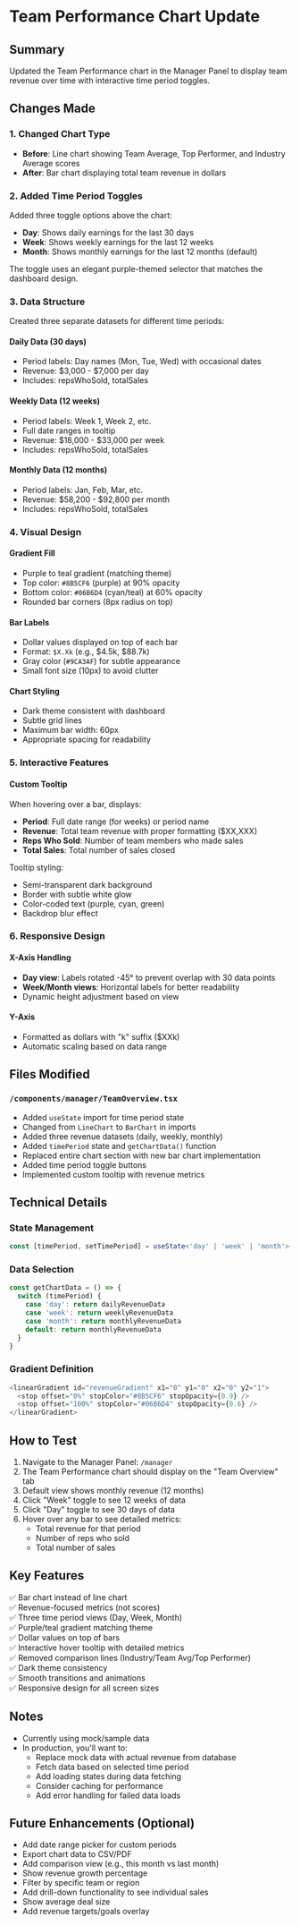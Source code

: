 # Team Performance Chart Update

## Summary
Updated the Team Performance chart in the Manager Panel to display team revenue over time with interactive time period toggles.

## Changes Made

### 1. Changed Chart Type
- **Before**: Line chart showing Team Average, Top Performer, and Industry Average scores
- **After**: Bar chart displaying total team revenue in dollars

### 2. Added Time Period Toggles
Added three toggle options above the chart:
- **Day**: Shows daily earnings for the last 30 days
- **Week**: Shows weekly earnings for the last 12 weeks  
- **Month**: Shows monthly earnings for the last 12 months (default)

The toggle uses an elegant purple-themed selector that matches the dashboard design.

### 3. Data Structure
Created three separate datasets for different time periods:

#### Daily Data (30 days)
- Period labels: Day names (Mon, Tue, Wed) with occasional dates
- Revenue: $3,000 - $7,000 per day
- Includes: repsWhoSold, totalSales

#### Weekly Data (12 weeks)
- Period labels: Week 1, Week 2, etc.
- Full date ranges in tooltip
- Revenue: $18,000 - $33,000 per week
- Includes: repsWhoSold, totalSales

#### Monthly Data (12 months)
- Period labels: Jan, Feb, Mar, etc.
- Revenue: $58,200 - $92,800 per month
- Includes: repsWhoSold, totalSales

### 4. Visual Design

#### Gradient Fill
- Purple to teal gradient (matching theme)
- Top color: `#8B5CF6` (purple) at 90% opacity
- Bottom color: `#06B6D4` (cyan/teal) at 60% opacity
- Rounded bar corners (8px radius on top)

#### Bar Labels
- Dollar values displayed on top of each bar
- Format: `$X.Xk` (e.g., $4.5k, $88.7k)
- Gray color (`#9CA3AF`) for subtle appearance
- Small font size (10px) to avoid clutter

#### Chart Styling
- Dark theme consistent with dashboard
- Subtle grid lines
- Maximum bar width: 60px
- Appropriate spacing for readability

### 5. Interactive Features

#### Custom Tooltip
When hovering over a bar, displays:
- **Period**: Full date range (for weeks) or period name
- **Revenue**: Total team revenue with proper formatting ($XX,XXX)
- **Reps Who Sold**: Number of team members who made sales
- **Total Sales**: Total number of sales closed

Tooltip styling:
- Semi-transparent dark background
- Border with subtle white glow
- Color-coded text (purple, cyan, green)
- Backdrop blur effect

### 6. Responsive Design

#### X-Axis Handling
- **Day view**: Labels rotated -45° to prevent overlap with 30 data points
- **Week/Month views**: Horizontal labels for better readability
- Dynamic height adjustment based on view

#### Y-Axis
- Formatted as dollars with "k" suffix ($XXk)
- Automatic scaling based on data range

## Files Modified

### `/components/manager/TeamOverview.tsx`
- Added `useState` import for time period state
- Changed from `LineChart` to `BarChart` in imports
- Added three revenue datasets (daily, weekly, monthly)
- Added `timePeriod` state and `getChartData()` function
- Replaced entire chart section with new bar chart implementation
- Added time period toggle buttons
- Implemented custom tooltip with revenue metrics

## Technical Details

### State Management
```typescript
const [timePeriod, setTimePeriod] = useState<'day' | 'week' | 'month'>('month')
```

### Data Selection
```typescript
const getChartData = () => {
  switch (timePeriod) {
    case 'day': return dailyRevenueData
    case 'week': return weeklyRevenueData
    case 'month': return monthlyRevenueData
    default: return monthlyRevenueData
  }
}
```

### Gradient Definition
```typescript
<linearGradient id="revenueGradient" x1="0" y1="0" x2="0" y2="1">
  <stop offset="0%" stopColor="#8B5CF6" stopOpacity={0.9} />
  <stop offset="100%" stopColor="#06B6D4" stopOpacity={0.6} />
</linearGradient>
```

## How to Test

1. Navigate to the Manager Panel: `/manager`
2. The Team Performance chart should display on the "Team Overview" tab
3. Default view shows monthly revenue (12 months)
4. Click "Week" toggle to see 12 weeks of data
5. Click "Day" toggle to see 30 days of data
6. Hover over any bar to see detailed metrics:
   - Total revenue for that period
   - Number of reps who sold
   - Total number of sales

## Key Features

✅ Bar chart instead of line chart  
✅ Revenue-focused metrics (not scores)  
✅ Three time period views (Day, Week, Month)  
✅ Purple/teal gradient matching theme  
✅ Dollar values on top of bars  
✅ Interactive hover tooltip with detailed metrics  
✅ Removed comparison lines (Industry/Team Avg/Top Performer)  
✅ Dark theme consistency  
✅ Smooth transitions and animations  
✅ Responsive design for all screen sizes  

## Notes

- Currently using mock/sample data
- In production, you'll want to:
  - Replace mock data with actual revenue from database
  - Fetch data based on selected time period
  - Add loading states during data fetching
  - Consider caching for performance
  - Add error handling for failed data loads

## Future Enhancements (Optional)

- Add date range picker for custom periods
- Export chart data to CSV/PDF
- Add comparison view (e.g., this month vs last month)
- Show revenue growth percentage
- Filter by specific team or region
- Add drill-down functionality to see individual sales
- Show average deal size
- Add revenue targets/goals overlay

